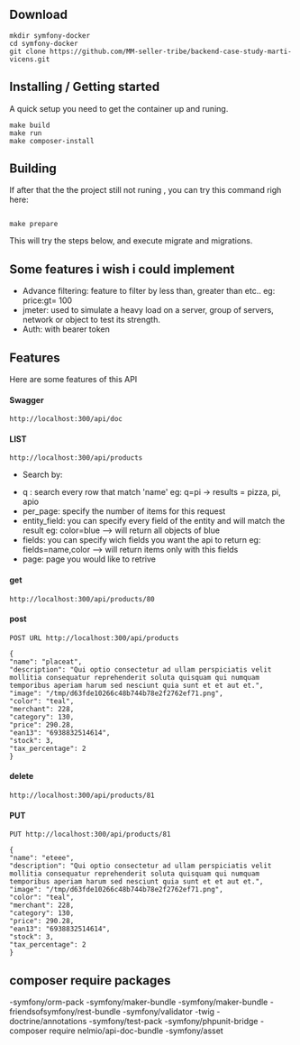 ## Download

```shell
mkdir symfony-docker
cd symfony-docker
git clone https://github.com/MM-seller-tribe/backend-case-study-marti-vicens.git
```

## Installing / Getting started

A quick setup you need to get the container up and runing.

```shell
make build
make run
make composer-install
```

## Building

If after that the the project still not runing , you can try this command righ here:

```shell

make prepare
```

This will try the steps below, and execute migrate and migrations.

## Some features i wish i could implement

- Advance filtering:
  feature to filter by less than, greater than etc..
  eg: price:gt= 100
- jmeter:
  used to simulate a heavy load on a server, group of servers, network or object to test its strength.
- Auth: with bearer token

## Features

Here are some features of this API

#### Swagger

```
http://localhost:300/api/doc
```

#### LIST

```
http://localhost:300/api/products
```

- Search by:

* q : search every row that match 'name'
  eg: q=pi -> results = pizza, pi, apio
* per_page: specify the number of items for this request
* entity_field: you can specify every field of the entity and will
  match the result eg:
  color=blue --> will return all objects of blue
* fields: you can specify wich fields you want the api to return eg:
  fields=name,color --> will return items only with this fields
* page: page you would like to retrive

#### get

```
http://localhost:300/api/products/80
```

#### post

```
POST URL http://localhost:300/api/products

{
"name": "placeat",
"description": "Qui optio consectetur ad ullam perspiciatis velit mollitia consequatur reprehenderit soluta quisquam qui numquam temporibus aperiam harum sed nesciunt quia sunt et et aut et.",
"image": "/tmp/d63fde10266c48b744b78e2f2762ef71.png",
"color": "teal",
"merchant": 228,
"category": 130,
"price": 290.28,
"ean13": "6938832514614",
"stock": 3,
"tax_percentage": 2
}
```

#### delete

```
http://localhost:300/api/products/81
```

#### PUT

```
PUT http://localhost:300/api/products/81

{
"name": "eteee",
"description": "Qui optio consectetur ad ullam perspiciatis velit mollitia consequatur reprehenderit soluta quisquam qui numquam temporibus aperiam harum sed nesciunt quia sunt et et aut et.",
"image": "/tmp/d63fde10266c48b744b78e2f2762ef71.png",
"color": "teal",
"merchant": 228,
"category": 130,
"price": 290.28,
"ean13": "6938832514614",
"stock": 3,
"tax_percentage": 2
}
```

## composer require packages

-symfony/orm-pack
-symfony/maker-bundle
-symfony/maker-bundle
-friendsofsymfony/rest-bundle
-symfony/validator
-twig
-doctrine/annotations
-symfony/test-pack
-symfony/phpunit-bridge
-composer require nelmio/api-doc-bundle
-symfony/asset
